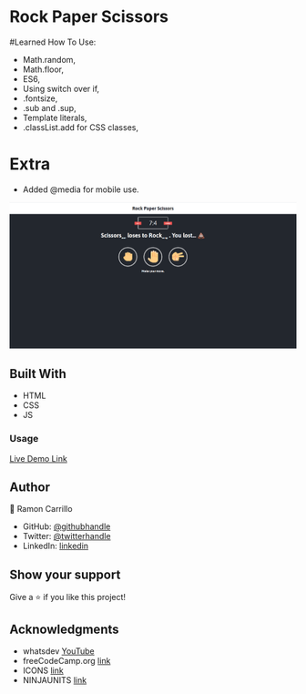 # Rock Paper Scissors

#Learned How To Use:

- Math.random,
- Math.floor,
- ES6,
- Using switch over if,
- .fontsize,
- .sub and .sup,
- Template literals,
- .classList.add for CSS classes,

# Extra

- Added @media for mobile use.

![screenshot](./static/images/RockPaperScissors.png)

## Built With

- HTML
- CSS
- JS

### Usage

[Live Demo Link](https://ramon-carrillo.github.io/RockPaperScissors/)

## Author

👤 Ramon Carrillo

- GitHub: [@githubhandle](https://github.com/Ramon-Carrillo)
- Twitter: [@twitterhandle](https://twitter.com/ramon_de_NL)
- LinkedIn: [linkedin](https://www.linkedin.com/in/ramon-carrillo-54525a1ab/)

## Show your support

Give a ⭐️ if you like this project!

## Acknowledgments

- whatsdev [YouTube](https://www.youtube.com/channel/UC0tRdbXVDbhaRvZPKsRgmxg)
- freeCodeCamp.org [link](https://www.freecodecamp.org/)
- ICONS [link](https://icons8.com/icons)
- NINJAUNITS [link](https://www.ninjaunits.com/converters/pixels/pixels-rem/)
